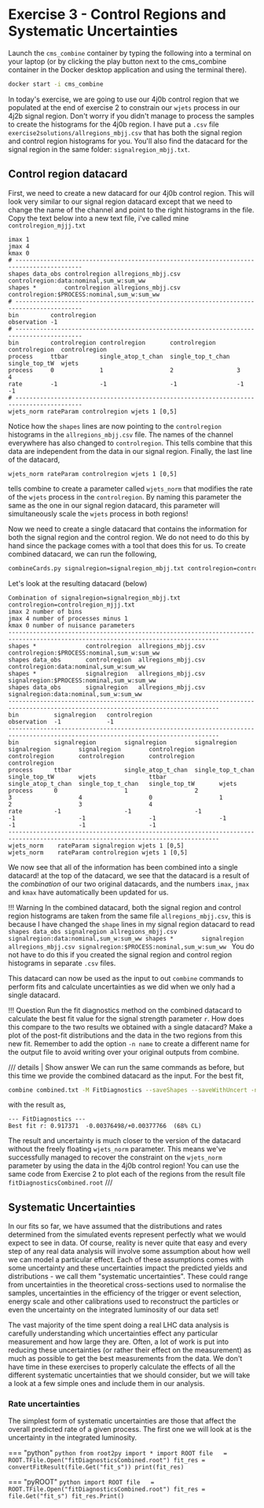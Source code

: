 # Exercise 3 - Control Regions and Systematic Uncertainties

Launch the `cms_combine` container by typing the following into a terminal on your laptop (or by clicking the play button next to the cms_combine container in the Docker desktop application and using the terminal there).
```sh
docker start -i cms_combine
```

In today's exercise, we are going to use our 4j0b control region that we populated at the end of exercise 2 to constrain our `wjets` process in our 4j2b signal region. Don't worry if you didn't manage to process the samples to create the histograms for the 4j0b region. I have put a `.csv` file  `exercise2solutions/allregions_mbjj.csv` that has both the signal region and control region histograms for you. You'll also find the datacard for the signal region in the same folder: `signalregion_mbjj.txt`. 

## Control region datacard 

First, we need to create a new datacard for our 4j0b control region. This will look very similar to our signal region datacard except that we need to change the name of the channel and point to the right histograms in the file. Copy the text below into a new text file, i've called mine `controlregion_mjjj.txt`

```
imax 1
jmax 4
kmax 0
# -----------------------------------------------------------------------------------------
shapes data_obs controlregion allregions_mbjj.csv controlregion:data:nominal,sum_w:sum_ww
shapes *        controlregion allregions_mbjj.csv controlregion:$PROCESS:nominal,sum_w:sum_ww 
# -----------------------------------------------------------------------------------------
bin         controlregion
observation -1
# -----------------------------------------------------------------------------------------
bin         controlregion controlregion       controlregion      controlregion  controlregion
process     ttbar         single_atop_t_chan  single_top_t_chan  single_top_tW  wjets
process     0             1                   2                  3              4
rate        -1            -1                  -1                 -1             -1
# -----------------------------------------------------------------------------------------
wjets_norm rateParam controlregion wjets 1 [0,5]
```

Notice how the `shapes` lines are now pointing to the `controlregion` histograms in the `allregions_mbjj.csv` file. The names of the channel everywhere has also changed to `controlregion`. This tells combine that this data are independent from the data in our signal region. Finally, the last line of the datacard, 
```
wjets_norm rateParam controlregion wjets 1 [0,5]
```
tells combine to create a parameter called `wjets_norm` that modifies the rate of the `wjets` process in the `controlregion`. By naming this parameter the same as the one in our signal region datacard, this parameter will simultaneously scale the `wjets` process in both regions!

Now we need to create a single datacard that contains the information for both the signal region and the control region. We do not need to do this by hand since the package comes with a tool that does this for us. To create combined datacard, we can run the following, 

```sh
combineCards.py signalregion=signalregion_mbjj.txt controlregion=controlregion_mjjj.txt > combined.txt 
```

Let's look at the resulting datacard (below)
```
Combination of signalregion=signalregion_mbjj.txt  controlregion=controlregion_mjjj.txt
imax 2 number of bins
jmax 4 number of processes minus 1
kmax 0 number of nuisance parameters
----------------------------------------------------------------------------------------------------------------------------------
shapes *              controlregion  allregions_mbjj.csv controlregion:$PROCESS:nominal,sum_w:sum_ww
shapes data_obs       controlregion  allregions_mbjj.csv controlregion:data:nominal,sum_w:sum_ww
shapes *              signalregion   allregions_mbjj.csv signalregion:$PROCESS:nominal,sum_w:sum_ww
shapes data_obs       signalregion   allregions_mbjj.csv signalregion:data:nominal,sum_w:sum_ww
----------------------------------------------------------------------------------------------------------------------------------
bin          signalregion   controlregion
observation  -1             -1           
----------------------------------------------------------------------------------------------------------------------------------
bin          signalregion        signalregion        signalregion        signalregion        signalregion        controlregion       controlregion       controlregion       controlregion       controlregion     
process      ttbar               single_atop_t_chan  single_top_t_chan   single_top_tW       wjets               ttbar               single_atop_t_chan  single_top_t_chan   single_top_tW       wjets             
process      0                   1                   2                   3                   4                   0                   1                   2                   3                   4                 
rate         -1                  -1                  -1                  -1                  -1                  -1                  -1                  -1                  -1                  -1                
----------------------------------------------------------------------------------------------------------------------------------
wjets_norm    rateParam signalregion wjets 1 [0,5]
wjets_norm    rateParam controlregion wjets 1 [0,5]
```

We now see that all of the information has been combined into a single datacard! at the top of the datacard, we see that the datacard is a result of the *combination* of our two original datacards, and the numbers `imax`, `jmax` and `kmax` have automatically been updated for us. 

!!! Warning
    In the combined datacard, both the signal region and control region histograms are taken from the same file `allregions_mbjj.csv`, this is because I have changed the `shape` lines in my signal region datacard to read 
    ```
    shapes data_obs signalregion allregions_mbjj.csv signalregion:data:nominal,sum_w:sum_ww
    shapes *        signalregion allregions_mbjj.csv signalregion:$PROCESS:nominal,sum_w:sum_ww 
    ```
    You do not have to do this if you created the signal region and control region histograms in separate `.csv` files. 

This datacard can now be used as the input to out `combine` commands to perform fits and calculate uncertainties as we did when we only had a single datacard. 

!!! Question 
    Run the fit diagnostics method on the combined datacard to calculate the best fit value for the signal strength parameter `r`. How does this compare to the two results we obtained with a single datacard? Make a plot of the post-fit distributions and the data in the two regions from this new fit. Remember to add the option `-n name` to create a different name for the output file to avoid writing over your original outputs from combine.  

/// details | Show answer
We can run the same commands as before, but this time we provide the combined datacard as the input. For the best fit,
```sh
combine combined.txt -M FitDiagnostics --saveShapes --saveWithUncert -n Combined
```
with the result as, 
```
--- FitDiagnostics ---
Best fit r: 0.917371  -0.00376498/+0.00377766  (68% CL)
```
The result and uncertainty is much closer to the version of the datacard without the freely floating `wjets_norm` parameter. This means we've successfully managed to recover the constraint on the `wjets_norm` parameter by using the data in the 4j0b control region!
You can use the same code from Exercise 2 to plot each of the regions from the result file `fitDiagnosticsCombined.root`
///

## Systematic Uncertainties

In our fits so far, we have assumed that the distributions and rates determined from the simulated events represent perfectly what we would expect to see in data. Of course, reality is never quite that easy and every step of any real data analysis will involve some assumption about how well we can model a particular effect. Each of these assumptions comes with some uncertainty and these uncertainties impact the predicted yields and distributions - we call them "systematic uncertainties". These could range from uncertainties in the theoretical cross-sections used to normalise the samples, uncertainties in the efficiency of the trigger or event selection, energy scale and other calibrations used to reconstruct the particles or even the uncertainty on the integrated luminosity of our data set!

The vast majority of the time spent doing a real LHC data analysis is carefully understanding which uncertainties effect any particular measurement and how large they are. Often, a lot of work is put into reducing these uncertainties (or rather their effect on the measurement) as much as possible to get the best measurements from the data. We don't have time in these exercises to properly calculate the effects of all the different systematic uncertainties that we should consider, but we will take a look at a few simple ones and include them in our analysis. 

### Rate uncertainties 

The simplest form of systematic uncertainties are those that affect the overall predicted rate of a given process. The first one we will look at is the uncertainty in the integrated luminosity. 



 
=== "python"
    ```python
    from root2py import *
    import ROOT
    file   = ROOT.TFile.Open("fitDiagnosticsCombined.root")
    fit_res = convertFitResult(file.Get("fit_s"))
    print(fit_res)
    ```

=== "pyROOT"
    ```python
    import ROOT
    file   = ROOT.TFile.Open("fitDiagnosticsCombined.root")
    fit_res = file.Get("fit_s")
    fit_res.Print()
    ```